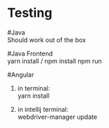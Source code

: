# Testing

#Java<br>
  Should work out of the box

#Java Frontend<br>
  yarn install / npm install
  npm run

#Angular
1. in terminal:<br>
  yarn install

2. in intellij terminal:<br>
  webdriver-manager update
